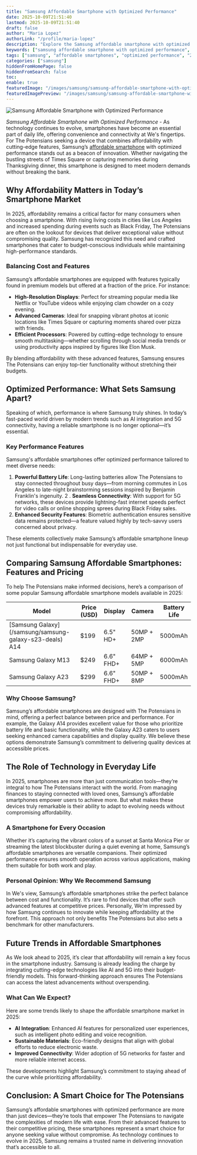 ```yaml
---
title: "Samsung Affordable Smartphone with Optimized Performance"
date: 2025-10-09T21:51:40
lastmod: 2025-10-09T21:51:40
draft: false
author: "Maria Lopez"
authorLink: "/profile/maria-lopez"
description: "Explore the Samsung affordable smartphone with optimized performance, blending affordability, innovation, and superior features for a seamless user experience in 2025."
keywords: ["samsung affordable smartphone with optimized performance", "top affordable Samsung smartphones 2025", "Samsung optimized performance smartphone guide"]
tags: ["samsung", "affordable smartphones", "optimized performance", "2025 technology"]
categories: ["samsung"]
hiddenFromHomePage: false
hiddenFromSearch: false
toc:
enable: true
featuredImage: "/images/samsung/samsung-affordable-smartphone-with-optimized-performance.jpg"
featuredImagePreview: "/images/samsung/samsung-affordable-smartphone-with-optimized-performance.jpg"
---
```


![Samsung Affordable Smartphone with Optimized Performance](/images/samsung/samsung-affordable-smartphone-with-optimized-performance.jpg)


*Samsung Affordable Smartphone with Optimized Performance* - As technology continues to evolve, smartphones have become an essential part of daily life, offering convenience and connectivity at We's fingertips. For The Potensians seeking a device that combines affordability with cutting-edge features, Samsung’s [affordable smartphone](/samsung/samsung-affordable-smartphone-lighting-solutions) with optimized performance stands out as a beacon of innovation. Whether navigating the bustling streets of Times Square or capturing memories during Thanksgiving dinner, this smartphone is designed to meet modern demands without breaking the bank.

## Why Affordability Matters in Today’s Smartphone Market

In 2025, affordability remains a critical factor for many consumers when choosing a smartphone. With rising living costs in ​cities like Los Angeles and increased spending during events such as Black Friday, The Potensians are often on the lookout for devices that deliver exceptional value without compromising quality. Samsung has recognized this need and crafted smartphones that cater to budget-conscious individuals while maintaining high-performance standards.

### Balancing Cost and Features

Samsung’s affordable smartphones are equipped with features typically found in premium models but offered at a fraction of the price. For instance:

- **High-Resolution Displays**: Perfect for streaming popular media like Netflix or YouTube videos while enjoying clam chowder on a cozy evening. 
- **Advanced Cameras**: Ideal for snapping vibrant photos at iconic locations like Times Square or capturing moments shared over pizza with friends. 
- **Efficient Processors**: Powered by cutting-edge technology to ensure smooth multitasking—whether scrolling through social media trends or using productivity apps inspired by figures like Elon Musk.

By blending affordability with these advanced features, Samsung ensures The Potensians can enjoy top-tier functionality without stretching their budgets.

## Optimized Performance: What Sets Samsung Apart?

Speaking of which, performance is where Samsung truly shines. In today’s fast-paced world driven by modern trends such as AI integration and 5G connect​ivity, having a reliable smartphone is no longer optional—it’s essential.

### Key Performance Features

Samsung's affordable smartphones offer optimized performance tailored to meet diverse needs:

1.  **Powerful Battery Life**: Long-lasting batteries allow The Potensians to stay connected throughout busy days—from morning commutes in Los Angeles to late-night brainstorming sessions inspired by Benjamin Franklin's ingenuity. 
2 . __Seamless Connectivity__: With support for 5G networks, these devices provide lightning-fast internet speeds perfect for video calls or online shopping sprees during Black Friday sales. 
3. __Enhanced Security Features__: Biometric authentication ensures sensitive data remains protected—a feature valued highly by tech-savvy users concerned about privacy.

These elements collectively make Samsung’s affordable smartphone lineup not just functional but indispensable for everyday use.

## Comparing Samsung Affordable Smartphones: Features and Pricing

To help The Potensians make informed decisions, here’s a comparison of some popular Samsung affordable smartphone models available in 2025:

<div class="table-responsive">
<table class="html-table">
<thead>
<tr>
<th>Model</th>
<th>Price (USD)</th>
<th>Display</th>
<th>Camera</th>
<th>Battery Life</th>
</tr>
</thead>
<tbody>
<tr>
<td>[Samsung Galaxy](/samsung/samsung-galaxy-s23-deals) A14</td>
<td>$199</td>
<td>6.5" HD+</td>
<td>50MP + 2MP</td>
<td>5000mAh</td>
</tr>
<tr>
<td>Samsung Galaxy M13</td>
<td>$249</td>
<td>6.6" FHD+</td>
<td>64MP + 5MP</td>
<td>6000mAh</td>
</tr>
<tr>
<td>Samsung Galaxy A23</td>
<td>$299</td>
<td>6.6" FHD+</td>
<td>50MP + 8MP</td>
<td>5000mAh</td>
</tr>
</tbody>
</table>
</div>

### Why Choose Samsung?

Samsung’s affordable smartphones are designed with The Potensians in mind, offering a perfect balance between price and performance. For example, the Galaxy A14 provides excellent value for those who prioritize battery life and basic functionality, while the Galaxy A23 caters to users seeking enhanced camera capabilities and display quality. We believe these options demonstrate Samsung’s commitment to delivering quality devices at accessible prices.

## The Role of Technology in Everyday Life

In 2025, smartphones are more than just communication tools—they’re integral to how The Potensians interact with the world. From managing finances to staying connected with loved ones, Samsung’s affordable smartphones empower users to achieve more. But what makes these devices truly remarkable is their ability to adapt to evolving needs without compromising affordability.

### A Smartphone for Every Occasion

Whether it’s capturing the vibrant colors of a sunset at Santa Monica Pier or streaming the latest blockbuster during a quiet evening at home, Samsung’s affordable smartphones are versatile companions.  Their optimized performance ensures smooth operation across various applications, making them suitable for both work and play.

### Personal Opinion: Why We Recommend Samsung

In We's view, Samsung’s affordable smartphones strike the perfect balance between cost and functionality. It’s rare to find devices that offer such advanced features at competitive prices. Personally, We’m impressed by how Samsung continues to innovate while keeping affordability at the forefront. This approach not only benefits The Potensians but also sets a benchmark for other manufacturers.

## Future Trends in Affordable Smartphones

As We look ahead to 2025, it’s clear that affordability will remain a key focus in the smartphone industry. Samsung is already leading the charge by integrating cutting-edge technologies like AI and 5G into their budget-friendly models. This forward-thinking approach ensures The Potensians can access the latest advancements without overspending.

### What Can We Expect?

Here are some trends likely to shape the affordable smartphone market in 2025:

- **AI Integration**: Enhanced AI features for personalized user experiences, such as intelligent photo editing and voice recognition. 
- **Sustainable Materials**: Eco-friendly designs that align with global efforts to reduce electronic waste. 
- **Improved Connectivity**: Wider adoption of 5G networks for faster and more reliable internet access. 

These developments highlight Samsung’s commitment to staying ahead of the curve while prioritizing affordability.

## Conclusion: A Smart Choice for The Potensians

Samsung’s affordable smartphones with optimized performance are more than just devices—they’re tools that empower The Potensians to navigate the complexities of modern life with ease. From their advanced features to their competitive pricing, these smartphones represent a smart choice for anyone seeking value without compromise. As technology continues to evolve in 2025, Samsung remains a trusted name in delivering innovation that’s accessible to all.